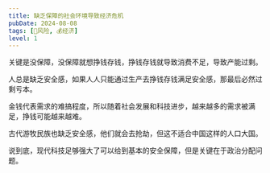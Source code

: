 ```yaml
---
title: 缺乏保障的社会环境导致经济危机
pubDate: 2024-08-08
tags: [🌋风险, 💰经济]
level: 1
---
```


关键是没保障，没保障就想挣钱存钱，挣钱存钱就导致消费不足，导致产能过剩。

人总是缺乏安全感，如果人人只能通过生产去挣钱存钱满足安全感，那最后必然过剩亏本。

金钱代表需求的难搞程度，所以随着社会发展和科技进步，越来越多的需求被满足，挣钱可能越来越难。

古代游牧民族也缺乏安全感，他们就会去抢劫，但这不适合中国这样的人口大国。

说到底，现代科技足够强大了可以给到基本的安全保障，但是关键在于政治分配问题。
